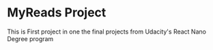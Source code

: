 # MyReads Project

This is First project in one the final projects from Udacity's React Nano Degree program

